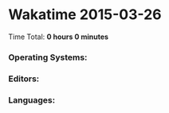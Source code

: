 # Wakatime 2015-03-26

Time Total: **0 hours 0 minutes**

### Operating Systems:

### Editors:

### Languages:

